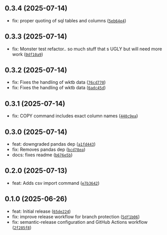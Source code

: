 
## 0.3.4 (2025-07-14)

- fix: proper quoting of sql tables and columns ([`5eb64e4`](https://github.com/dev360/django-gyro/commit/5eb64e4dcfac7bfe16cb1b8705a6f2befd1a22d2))

## 0.3.3 (2025-07-14)

- fix: Monster test refactor.. so much stuff that s UGLY but will need more work ([`0df10a9`](https://github.com/dev360/django-gyro/commit/0df10a9fd2528cdead830ecbd620868600e624d2))

## 0.3.2 (2025-07-14)

- fix: Fixes the handling of wktb data ([`76cd770`](https://github.com/dev360/django-gyro/commit/76cd77040d01043fddbc619928d09b2446527149))
- fix: Fixes the handling of wktb data ([`6adc45d`](https://github.com/dev360/django-gyro/commit/6adc45d74c5f1a7656fc63e9d546864fabdaa6e3))

## 0.3.1 (2025-07-14)

- fix: COPY command includes exact column names ([`440c9ea`](https://github.com/dev360/django-gyro/commit/440c9ea4943e26d5c5c8f3eb21831027d45c3581))

## 0.3.0 (2025-07-14)

- feat: downgraded pandas dep ([`a1fd443`](https://github.com/dev360/django-gyro/commit/a1fd44394dabd92968e028b3f7727b79f7348f69))
- fix: Removes pandas dep ([`bcd78ea`](https://github.com/dev360/django-gyro/commit/bcd78eaa886909a4fb3750fd59c10f077306fb96))
- docs: fixes readme ([`b676e5b`](https://github.com/dev360/django-gyro/commit/b676e5becd5a1a02d164cd0fa3ead7597d36d9fb))

## 0.2.0 (2025-07-13)

- feat: Adds csv import command ([`e7b3642`](https://github.com/dev360/django-gyro/commit/e7b364239acbc73d22bb252f45ef13b4a29a901f))

## 0.1.0 (2025-06-26)

- feat: Initial release ([`65de224`](https://github.com/dev360/django-gyro/commit/65de22474588e00db3ff00620e0aa2c93814e134))
- fix: improve release workflow for branch protection ([`5df1b06`](https://github.com/dev360/django-gyro/commit/5df1b066a25fe6a30ae5d4daf264baffa373cf0b))
- fix: semantic-release configuration and GitHub Actions workflow ([`2f285f8`](https://github.com/dev360/django-gyro/commit/2f285f8c0fcaf12301d48816069878c3bb8b28bc))


